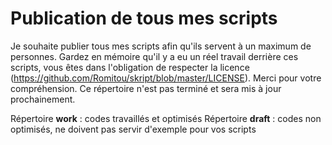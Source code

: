 # Publication de tous mes scripts

Je souhaite publier tous mes scripts afin qu'ils servent à un maximum de personnes.
Gardez en mémoire qu'il y a eu un réel travail derrière ces scripts, vous êtes dans l'obligation de respecter la licence (https://github.com/Romitou/skript/blob/master/LICENSE).
Merci pour votre compréhension. Ce répertoire n'est pas terminé et sera mis à jour prochainement.

Répertoire **work** : codes travaillés et optimisés
Répertoire **draft** : codes non optimisés, ne doivent pas servir d'exemple pour vos scripts
